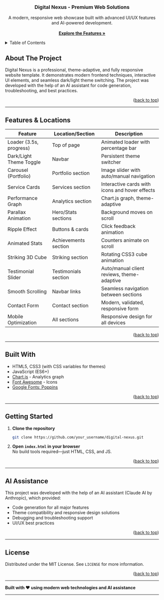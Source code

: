 
<br />
<div align="center">
  <h3 align="center">Digital Nexus - Premium Web Solutions</h3>
  <p align="center">
    A modern, responsive web showcase built with advanced UI/UX features and AI-powered development.
    <br />
    <br />
    <a href="#about-the-project"><strong>Explore the Features »</strong></a>
  </p>
</div>

<!-- TABLE OF CONTENTS -->
<details>
  <summary>Table of Contents</summary>
  <ol>
    <li><a href="#about-the-project">About The Project</a></li>
    <li><a href="#features--locations">Features & Locations</a></li>
    <li><a href="#built-with">Built With</a></li>
    <li><a href="#getting-started">Getting Started</a></li>
    <li><a href="#ai-assistance">AI Assistance</a></li>
    <li><a href="#license">License</a></li>
  </ol>
</details>

<!-- ABOUT THE PROJECT -->
## About The Project

Digital Nexus is a professional, theme-adaptive, and fully responsive website template. It demonstrates modern frontend techniques, interactive UI elements, and seamless dark/light theme switching. The project was developed with the help of an AI assistant for code generation, troubleshooting, and best practices.

<p align="right">(<a href="#readme-top">back to top</a>)</p>

---

## Features & Locations

| Feature                | Location/Section         | Description                                      |
|------------------------|-------------------------|--------------------------------------------------|
| Loader (3.5s, progress)| Top of page             | Animated loader with percentage bar               |
| Dark/Light Theme Toggle| Navbar                  | Persistent theme switcher                        |
| Carousel (Portfolio)   | Portfolio section       | Image slider with auto/manual navigation          |
| Service Cards          | Services section        | Interactive cards with icons and hover effects    |
| Performance Graph      | Analytics section       | Chart.js graph, theme-adaptive                    |
| Parallax Animation     | Hero/Stats sections     | Background moves on scroll                        |
| Ripple Effect          | Buttons & cards         | Click feedback animation                          |
| Animated Stats         | Achievements section    | Counters animate on scroll                        |
| Striking 3D Cube       | Striking section        | Rotating CSS3 cube animation                      |
| Testimonial Slider     | Testimonials section    | Auto/manual client reviews, theme-adaptive        |
| Smooth Scrolling       | Navbar links            | Seamless navigation between sections              |
| Contact Form           | Contact section         | Modern, validated, responsive form                |
| Mobile Optimization    | All sections            | Responsive design for all devices                 |

<p align="right">(<a href="#readme-top">back to top</a>)</p>

---

## Built With

* HTML5, CSS3 (with CSS variables for themes)
* JavaScript (ES6+)
* [Chart.js](https://www.chartjs.org/) - Analytics graph
* [Font Awesome](https://fontawesome.com/) - Icons
* [Google Fonts: Poppins](https://fonts.google.com/specimen/Poppins)

<p align="right">(<a href="#readme-top">back to top</a>)</p>

---

## Getting Started

1. **Clone the repository**
   ```sh
   git clone https://github.com/your_username/digital-nexus.git
   ```
2. **Open `index.html` in your browser**  
   No build tools required—just HTML, CSS, and JS.

<p align="right">(<a href="#readme-top">back to top</a>)</p>

---

## AI Assistance

This project was developed with the help of an AI assistant (Claude AI by Anthropic), which provided:
- Code generation for all major features
- Theme compatibility and responsive design solutions
- Debugging and troubleshooting support
- UI/UX best practices

<p align="right">(<a href="#readme-top">back to top</a>)</p>

---

## License

Distributed under the MIT License. See `LICENSE` for more information.

<p align="right">(<a href="#readme-top">back to top</a>)</p>

---

**Built with ❤️ using modern web technologies and AI assistance**

---

